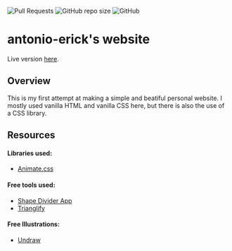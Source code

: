 ![Pull Requests](https://img.shields.io/badge/PRs-welcome-brightgreen)
![GitHub repo size](https://img.shields.io/github/repo-size/antonio-erick/website)
![GitHub](https://img.shields.io/github/license/antonio-erick/website)
# antonio-erick's website
Live version [here](https://antonio-erick.github.io/website/).


## Overview
This is my first attempt at making a simple and beatiful personal website. I mostly used vanilla HTML and vanilla CSS here, but there is also the use of a CSS library.

## Resources
#### Libraries used:
  - [Animate.css](https://animate.style/)

#### Free tools used: 
  - [Shape Divider App](https://www.shapedivider.app/)
  - [Trianglify](https://trianglify.io/)

#### Free Illustrations:
 - [Undraw](https://undraw.co/)
